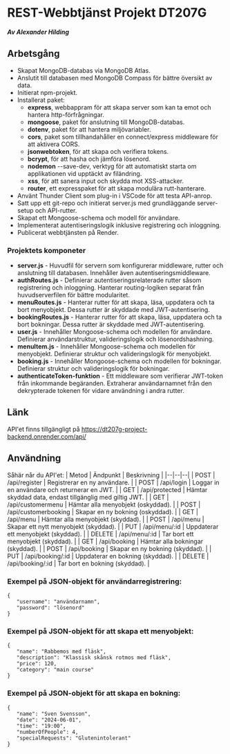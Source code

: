 # REST-Webbtjänst Projekt DT207G
***Av Alexander Hilding***

## Arbetsgång
* Skapat MongoDB-databas via MongoDB Atlas.
* Anslutit till databasen med MongoDB Compass för bättre översikt av data.
* Initierat npm-projekt.
* Installerat paket:
    * **express**, webbappram för att skapa server som kan ta emot och hantera http-förfrågningar.
    * **mongoose**, paket för anslutning till MongoDB-databas.
    * **dotenv**, paket för att hantera miljövariabler.
    * **cors**, paket som tillhandahåller en connect/express middleware för att aktivera CORS.
    * **jsonwebtoken**, för att skapa och verifiera tokens.
    * **bcrypt**, för att hasha och jämföra lösenord.
    * **nodemon** --save-dev, verktyg för att automatiskt starta om applikationen vid upptäckt av filändring.
    * **xss**, för att sanera input och skydda mot XSS-attacker.
    * **router**, ett expresspaket för att skapa modulära rutt-hanterare.
* Använt Thunder Client som plug-in i VSCode för att testa API-anrop.
* Satt upp ett git-repo och initierat server.js med grundläggande server-setup och API-rutter.
* Skapat ett Mongoose-schema och modell för användare.
* Implementerat autentiseringslogik inklusive registrering och inloggning.
* Publicerat webbtjänsten på Render.

### Projektets komponeter
* **server.js** - Huvudfil för servern som konfigurerar middleware, rutter och anslutning till databasen. Innehåller även autentiseringsmiddleware.
* **authRoutes.js** - Definierar autentiseringsrelaterade rutter såsom registrering och inloggning. Hanterar routing-logiken separat från huvudserverfilen för bättre modularitet.
* **menuRoutes.js** - Hanterar rutter för att skapa, läsa, uppdatera och ta bort menyobjekt. Dessa rutter är skyddade med JWT-autentisering.
* **bookingRoutes.js** - Hanterar rutter för att skapa, läsa, uppdatera och ta bort bokningar. Dessa rutter är skyddade med JWT-autentisering.
* **user.js** - Innehåller Mongoose-schema och modellen för användare. Definierar användarstruktur, valideringslogik och lösenordshashning.
* **menuItem.js** - Innehåller Mongoose-schema och modellen för menyobjekt. Definierar struktur och valideringslogik för menyobjekt.
* **booking.js** - Innehåller Mongoose-schema och modellen för bokningar. Definierar struktur och valideringslogik för bokningar.
* **authenticateToken-funktion** - Ett middleware som verifierar JWT-token från inkommande begäranden. Extraherar användarnamnet från den dekrypterade tokenen för vidare användning i andra rutter.

## Länk
API'et finns tillgängligt på https://dt207g-project-backend.onrender.com/api/

## Användning
Såhär når du API'et:
| Metod | Ändpunkt  | Beskrivning |
|--|--|--|
| POST | /api/register |	Registrerar en ny användare. |
| POST | /api/login |	Loggar in en användare och returnerar en JWT. |
| GET | /api/protected |	Hämtar skyddad data, endast tillgänglig med giltig JWT. |
| GET | /api/customermenu |	Hämtar alla menyobjekt (oskyddad). |
| POST | /api/customerbooking |	Skapar en ny bokning (oskyddad). |
| GET |	/api/menu |	Hämtar alla menyobjekt (skyddad). |
| POST |	/api/menu |	Skapar ett nytt menyobjekt (skyddad). |
| PUT |	/api/menu/:id |	Uppdaterar ett menyobjekt (skyddad). |
| DELETE |	/api/menu/:id |	Tar bort ett menyobjekt (skyddad). |
| GET |	/api/booking |	Hämtar alla bokningar (skyddad). |
| POST |	/api/booking |	Skapar en ny bokning (skyddad). |
| PUT |	/api/booking/:id |	Uppdaterar en bokning (skyddad). |
| DELETE |	/api/booking/:id |	Tar bort en bokning (skyddad). |


### Exempel på JSON-objekt för användarregistrering:

```
{
   "username": "användarnamn",
   "password": "lösenord"
}
```

### Exempel på JSON-objekt för att skapa ett menyobjekt:

```
{
   "name": "Rabbemos med fläsk",
   "description": "Klassisk skånsk rotmos med fläsk",
   "price": 120,
   "category": "main course"
}
```

### Exempel på JSON-objekt för att skapa en bokning:

```
{
   "name": "Sven Svensson",
   "date": "2024-06-01",
   "time": "19:00",
   "numberOfPeople": 4,
   "specialRequests": "Glutenintolerant"
}
```